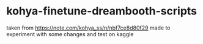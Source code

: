 # kohya-finetune-dreambooth-scripts
taken from https://note.com/kohya_ss/n/nbf7ce8d80f29
made to experiment with some changes and test on kaggle
